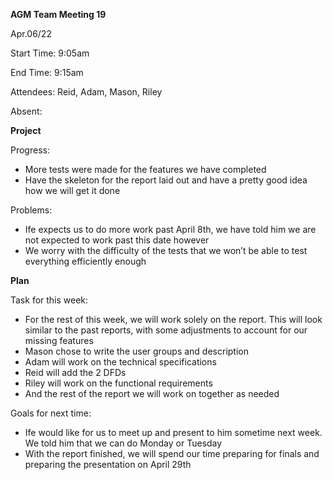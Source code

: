 ﻿**AGM Team Meeting 19**

Apr.06/22

Start Time: 9:05am

End Time: 9:15am

Attendees: Reid, Adam, Mason, Riley

Absent: 

**Project**

Progress:

- More tests were made for the features we have completed
- Have the skeleton for the report laid out and have a pretty good idea how we will get it done

Problems:

- Ife expects us to do more work past April 8th, we have told him we are not expected to work past this date however
- We worry with the difficulty of the tests that we won’t be able to test everything efficiently enough

**Plan**

Task for this week:

- For the rest of this week, we will work solely on the report. This will look similar to the past reports, with some adjustments to account for our missing features
- Mason chose to write the user groups and description
- Adam will work on the technical specifications 
- Reid will add the 2 DFDs 
- Riley will work on the functional requirements
- And the rest of the report we will work on together as needed

Goals for next time:

- Ife would like for us to meet up and present to him sometime next week. We told him that we can do Monday or Tuesday
- With the report finished, we will spend our time preparing for finals and preparing the presentation on April 29th
